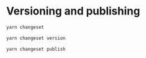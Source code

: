 # Versioning and publishing

```bash
yarn changeset
```

```bash
yarn changeset version
```

```bash
yarn changeset publish
```
